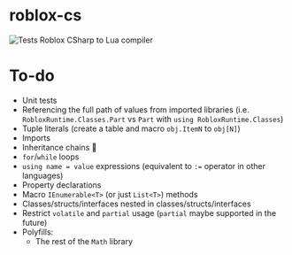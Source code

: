 ﻿# roblox-cs

![Tests](https://github.com/R-unic/roblox-cs/actions/workflows/tests.yml/badge.svg) 
Roblox CSharp to Lua compiler

# To-do
- Unit tests
- Referencing the full path of values from imported libraries (i.e. `RobloxRuntime.Classes.Part` vs `Part` with `using RobloxRuntime.Classes`)
- Tuple literals (create a table and macro `obj.ItemN` to `obj[N]`)
- Imports
- Inheritance chains 🤮
- `for`/`while` loops
- `using name = value` expressions (equivalent to `:=` operator in other languages)
- Property declarations
- Macro `IEnumerable<T>` (or just `List<T>`) methods
- Classes/structs/interfaces nested in classes/structs/interfaces
- Restrict `volatile` and `partial` usage (`partial` maybe supported in the future)
- Polyfills:
	- The rest of the `Math` library
